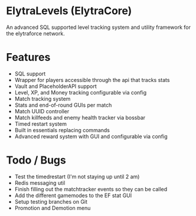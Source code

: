 # ElytraLevels (ElytraCore)
An advanced SQL supported level tracking system and utility framework for the
elytraforce network.

# Features
- SQL support
- Wrapper for players accessible through the api that tracks stats
- Vault and PlaceholderAPI support
- Level, XP, and Money tracking configurable via config
- Match tracking system
- Stats and end-of-round GUIs per match
- Match UUID controller
- Match killfeeds and enemy health tracker via bossbar
- Timed restart system
- Built in essentials replacing commands
- Advanced reward system with GUI and configurable via config

# Todo / Bugs
- Test the timedrestart (I'm not staying up until 2 am)
- Redis messaging util
- Finish filling out the matchtracker events so they can be called
- Add the different gamemodes to the EF stat GUI
- Setup testing branches on Git
- Promotion and Demotion menu